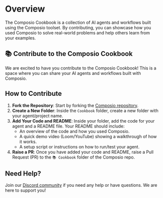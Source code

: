 # Overview

The Composio Cookbook is a collection of AI agents and workflows built using the Composio toolset. By contributing, you can showcase how you used Composio to solve real-world problems and help others learn from your examples.

## 📚 Contribute to the Composio Cookbook

We are excited to have you contribute to the Composio Cookbook! This is a space where you can share your AI agents and workflows built with Composio.


## How to Contribute

1. **Fork the Repository**: Start by forking the [Composio repository](https://github.com/composiodev/composio).
2. **Create a New Folder**: Inside the `Cookbook` folder, create a new folder with your agent/project name.
3. **Add Your Code and README**: Inside your folder, add the code for your agent and a README file. Your README should include:
   - An overview of the code and how you used Composio.
   - A quick demo video (Loom/YouTube) showing a walkthrough of how it works.
   - A setup script or instructions on how to run/test your agent.
4. **Raise a PR**: Once you have added your code and README, raise a Pull Request (PR) to the `📚 Cookbook` folder of the Composio repo.

## Need Help?

Join our [Discord community](http://dub.composio.dev/discord) if you need any help or have questions. We are here to support you!
